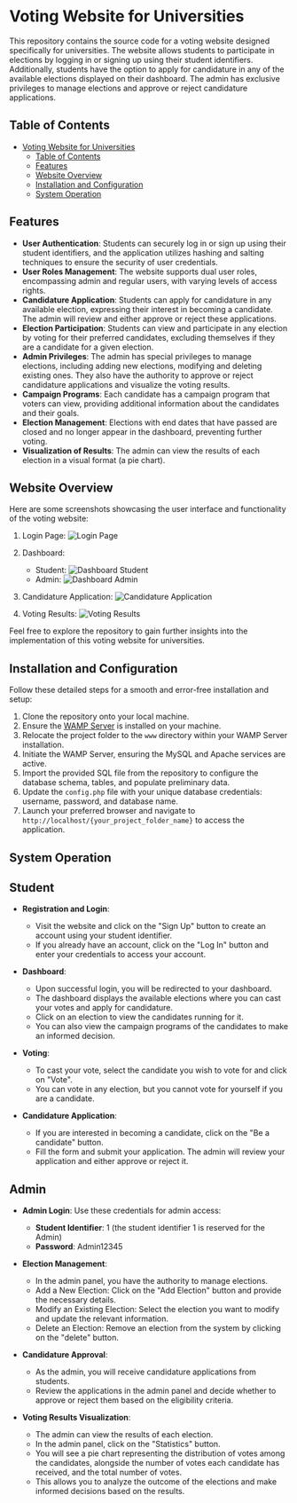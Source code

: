 # Voting Website for Universities

This repository contains the source code for a voting website designed specifically for universities. The website allows students to participate in elections by logging in or signing up using their student identifiers. Additionally, students have the option to apply for candidature in any of the available elections displayed on their dashboard. The admin has exclusive privileges to manage elections and approve or reject candidature applications.

## Table of Contents
- [Voting Website for Universities](#Voting-Website-for-Universities)
  - [Table of Contents](#table-of-contents)
  - [Features](#features)
  - [Website Overview](#website-overview)
  - [Installation and Configuration](#installation-and-configuration)
  - [System Operation](#system-operation)

## Features

- **User Authentication**: Students can securely log in or sign up using their student identifiers, and the application utilizes hashing and salting techniques to ensure the security of user credentials.
- **User Roles Management**: The website supports dual user roles, encompassing admin and regular users, with varying levels of access rights.
- **Candidature Application**: Students can apply for candidature in any available election, expressing their interest in becoming a candidate. The admin will review and either approve or reject these applications.
- **Election Participation**: Students can view and participate in any election by voting for their preferred candidates, excluding themselves if they are a candidate for a given election.
- **Admin Privileges**: The admin has special privileges to manage elections, including adding new elections, modifying and deleting existing ones. They also have the authority to approve or reject candidature applications and visualize the voting results.
- **Campaign Programs**: Each candidate has a campaign program that voters can view, providing additional information about the candidates and their goals.
- **Election Management**: Elections with end dates that have passed are closed and no longer appear in the dashboard, preventing further voting.
- **Visualization of Results**: The admin can view the results of each election in a visual format (a pie chart).


## Website Overview

Here are some screenshots showcasing the user interface and functionality of the voting website:

1. Login Page:
   ![Login Page](https://github.com/imanerh/Examen_Final/assets/65502022/1e8caa29-7a4d-4166-9156-b36d4d720379)

2. Dashboard:
    - Student:
      ![Dashboard Student](https://github.com/imanerh/Examen_Final/assets/65502022/30d23319-e4ac-48d4-8977-59b2aaa3a29f)
    - Admin: 
      ![Dashboard Admin](https://github.com/imanerh/Examen_Final/assets/65502022/2b55c2d2-01aa-419c-a3c5-6cfd68ec271e)

4. Candidature Application:
   ![Candidature Application](https://github.com/imanerh/Examen_Final/assets/65502022/7ea73b20-835c-402c-9a46-6f51806ced1c)

5. Voting Results:
   ![Voting Results](https://github.com/imanerh/Examen_Final/assets/65502022/0c13e565-fb50-4af7-896e-146f38d16d88)
   
Feel free to explore the repository to gain further insights into the implementation of this voting website for universities.


## Installation and Configuration

Follow these detailed steps for a smooth and error-free installation and setup:

1. Clone the repository onto your local machine.
2. Ensure the [WAMP Server](https://www.wampserver.com/en/) is installed on your machine.
3. Relocate the project folder to the `www` directory within your WAMP Server installation.
4. Initiate the WAMP Server, ensuring the MySQL and Apache services are active.
5. Import the provided SQL file from the repository to configure the database schema, tables, and populate preliminary data.
6. Update the `config.php` file with your unique database credentials: username, password, and database name.
7. Launch your preferred browser and navigate to `http://localhost/{your_project_folder_name}` to access the application.

## System Operation

## Student

- **Registration and Login**:
  - Visit the website and click on the "Sign Up" button to create an account using your student identifier.
  - If you already have an account, click on the "Log In" button and enter your credentials to access your account.

- **Dashboard**:
  - Upon successful login, you will be redirected to your dashboard.
  - The dashboard displays the available elections where you can cast your votes and apply for candidature.
  - Click on an election to view the candidates running for it.
  - You can also view the campaign programs of the candidates to make an informed decision.

- **Voting**:
  - To cast your vote, select the candidate you wish to vote for and click on "Vote".
  - You can vote in any election, but you cannot vote for yourself if you are a candidate.
 
- **Candidature Application**:
  - If you are interested in becoming a candidate, click on the "Be a candidate" button.
  - Fill the form and submit your application. The admin will review your application and either approve or reject it.

## Admin

- **Admin Login**:
Use these credentials for admin access:
   - **Student Identifier**: 1 (the student identifier 1 is reserved for the Admin)
   - **Password**: Admin12345

- **Election Management**:
  - In the admin panel, you have the authority to manage elections.
  - Add a New Election: Click on the "Add Election" button and provide the necessary details.
  - Modify an Existing Election: Select the election you want to modify and update the relevant information.
  - Delete an Election: Remove an election from the system by clicking on the "delete" button.
 
- **Candidature Approval**:
  - As the admin, you will receive candidature applications from students.
  - Review the applications in the admin panel and decide whether to approve or reject them based on the eligibility criteria.

- **Voting Results Visualization**:
  - The admin can view the results of each election.
  - In the admin panel, click on the "Statistics" button.
  - You will see a pie chart representing the distribution of votes among the candidates, alongside the number of votes each candidate has received, and the total number of votes.
  - This allows you to analyze the outcome of the elections and make informed decisions based on the results.

